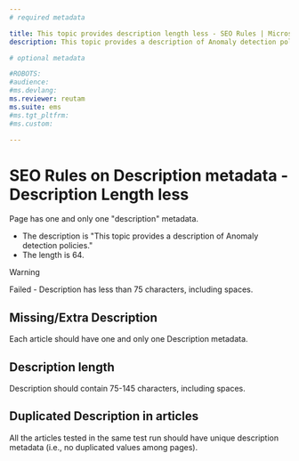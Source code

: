 ```yaml
---
# required metadata

title: This topic provides description length less - SEO Rules | Microsoft Docs
description: This topic provides a description of Anomaly detection policies.

# optional metadata

#ROBOTS:
#audience:
#ms.devlang:
ms.reviewer: reutam
ms.suite: ems
#ms.tgt_pltfrm:
#ms.custom:

---
```


# SEO Rules on Description metadata - Description Length less

Page has one and only one "description" metadata.  
- The description is "This topic provides a description of Anomaly detection policies."  
- The length is 64.  

> [!WARNING] 
> Failed - Description has less than 75 characters, including spaces.

## Missing/Extra Description
Each article should have one and only one Description metadata.
## Description length
Description should contain 75-145 characters, including spaces.
## Duplicated Description in articles
All the articles tested in the same test run should have unique description metadata (i.e., no duplicated values among pages).
